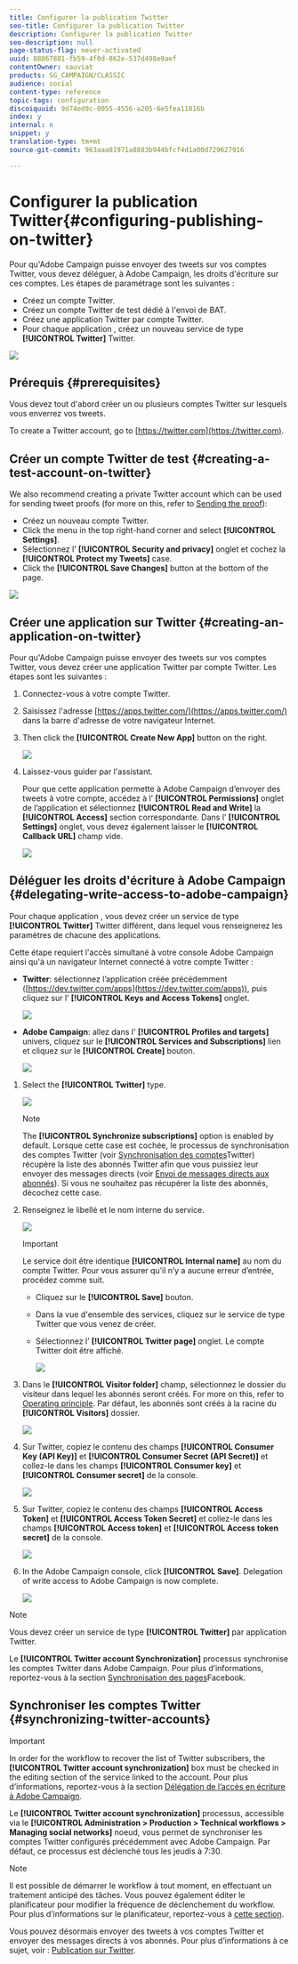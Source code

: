 ```yaml
---
title: Configurer la publication Twitter
seo-title: Configurer la publication Twitter
description: Configurer la publication Twitter
seo-description: null
page-status-flag: never-activated
uuid: 88867881-fb59-4f0d-862e-537d498e9aef
contentOwner: sauviat
products: SG_CAMPAIGN/CLASSIC
audience: social
content-type: reference
topic-tags: configuration
discoiquuid: 9d74ed9c-0055-4556-a205-6e5fea11816b
index: y
internal: n
snippet: y
translation-type: tm+mt
source-git-commit: 963aaa81971a8883b944bfcf4d1a00d729627916

---
```



# Configurer la publication Twitter{#configuring-publishing-on-twitter}

Pour qu&#39;Adobe Campaign puisse envoyer des tweets sur vos comptes Twitter, vous devez déléguer, à Adobe Campaign, les droits d&#39;écriture sur ces comptes. Les étapes de paramétrage sont les suivantes :

* Créez un compte Twitter.
* Créez un compte Twitter de test dédié à l&#39;envoi de BAT.
* Créez une application Twitter par compte Twitter.
* Pour chaque application , créez un nouveau service de type **[!UICONTROL Twitter]** Twitter.

![](assets/social_diagram_twitter_service.png)

## Prérequis {#prerequisites}

Vous devez tout d&#39;abord créer un ou plusieurs comptes Twitter sur lesquels vous enverrez vos tweets.

To create a Twitter account, go to [https://twitter.com](https://twitter.com).

## Créer un compte Twitter de test {#creating-a-test-account-on-twitter}

We also recommend creating a private Twitter account which can be used for sending tweet proofs (for more on this, refer to [Sending the proof](../../social/using/publishing-on-twitter.md#sending-the-proof)):

* Créez un nouveau compte Twitter.
* Click the menu in the top right-hand corner and select **[!UICONTROL Settings]**.
* Sélectionnez l’ **[!UICONTROL Security and privacy]** onglet et cochez la **[!UICONTROL Protect my Tweets]** case.
* Click the **[!UICONTROL Save Changes]** button at the bottom of the page.

![](assets/social_twitter_test_page.png)

## Créer une application sur Twitter {#creating-an-application-on-twitter}

Pour qu&#39;Adobe Campaign puisse envoyer des tweets sur vos comptes Twitter, vous devez créer une application Twitter par compte Twitter. Les étapes sont les suivantes :

1. Connectez-vous à votre compte Twitter.
1. Saisissez l&#39;adresse [https://apps.twitter.com/](https://apps.twitter.com/) dans la barre d&#39;adresse de votre navigateur Internet.
1. Then click the **[!UICONTROL Create New App]** button on the right.

   ![](assets/social_create_twitter_app_001.png)

1. Laissez-vous guider par l&#39;assistant.

   Pour que cette application permette à Adobe Campaign d’envoyer des tweets à votre compte, accédez à l’ **[!UICONTROL Permissions]** onglet de l’application et sélectionnez **[!UICONTROL Read and Write]** la **[!UICONTROL Access]** section correspondante. Dans l’ **[!UICONTROL Settings]** onglet, vous devez également laisser le **[!UICONTROL Callback URL]** champ vide.

   ![](assets/social_create_twitter_app_002.png)

## Déléguer les droits d&#39;écriture à Adobe Campaign {#delegating-write-access-to-adobe-campaign}

Pour chaque application , vous devez créer un service de type **[!UICONTROL Twitter]** Twitter différent, dans lequel vous renseignerez les paramètres de chacune des applications.

Cette étape requiert l&#39;accès simultané à votre console Adobe Campaign ainsi qu&#39;à un navigateur Internet connecté à votre compte Twitter :

* **Twitter**: sélectionnez l’application créée précédemment ([https://dev.twitter.com/apps](https://dev.twitter.com/apps)), puis cliquez sur l’ **[!UICONTROL Keys and Access Tokens]** onglet.

   ![](assets/social_twitter_service_002.png)

* **Adobe Campaign**: allez dans l&#39; **[!UICONTROL Profiles and targets]** univers, cliquez sur le **[!UICONTROL Services and Subscriptions]** lien et cliquez sur le **[!UICONTROL Create]** bouton.

   ![](assets/social_twitter_service_007.png)

1. Select the **[!UICONTROL Twitter]** type.

   ![](assets/social_twitter_service_008.png)

   >[!NOTE]
   >
   >The **[!UICONTROL Synchronize subscriptions]** option is enabled by default. Lorsque cette case est cochée, le processus de synchronisation des comptes Twitter (voir [Synchronisation des comptes](#synchronizing-twitter-accounts)Twitter) récupère la liste des abonnés Twitter afin que vous puissiez leur envoyer des messages directs (voir [Envoi de messages directs aux abonnés](../../social/using/publishing-on-twitter.md#sending-direct-messages-to-subscribers)). Si vous ne souhaitez pas récupérer la liste des abonnés, décochez cette case.

1. Renseignez le libellé et le nom interne du service.

   ![](assets/social_twitter_service_009.png)

   >[!IMPORTANT]
   >
   >Le service doit être identique **[!UICONTROL Internal name]** au nom du compte Twitter. Pour vous assurer qu’il n’y a aucune erreur d’entrée, procédez comme suit.

   * Cliquez sur le **[!UICONTROL Save]** bouton.
   * Dans la vue d&#39;ensemble des services, cliquez sur le service de type Twitter que vous venez de créer.
   * Sélectionnez l’ **[!UICONTROL Twitter page]** onglet. Le compte Twitter doit être affiché.

      ![](assets/social_twitter_service_010.png)

1. Dans le **[!UICONTROL Visitor folder]** champ, sélectionnez le dossier du visiteur dans lequel les abonnés seront créés. For more on this, refer to [Operating principle](../../social/using/publishing-on-twitter.md#operating-principle). Par défaut, les abonnés sont créés à la racine du **[!UICONTROL Visitors]** dossier.

   ![](assets/social_twitter_service_010_b.png)

1. Sur Twitter, copiez le contenu des champs **[!UICONTROL Consumer Key (API Key)]** et **[!UICONTROL Consumer Secret (API Secret)]** et collez-le dans les champs **[!UICONTROL Consumer key]** et **[!UICONTROL Consumer secret]** de la console.

   ![](assets/social_twitter_service_012.png)

1. Sur Twitter, copiez le contenu des champs **[!UICONTROL Access Token]** et **[!UICONTROL Access Token Secret]** et collez-le dans les champs **[!UICONTROL Access token]** et **[!UICONTROL Access token secret]** de la console.

   ![](assets/social_twitter_service_013.png)

1. In the Adobe Campaign console, click **[!UICONTROL Save]**. Delegation of write access to Adobe Campaign is now complete.

   ![](assets/social_twitter_service_014.png)

>[!NOTE]
>
>Vous devez créer un service de type **[!UICONTROL Twitter]** par application Twitter.

Le **[!UICONTROL Twitter account Synchronization]** processus synchronise les comptes Twitter dans Adobe Campaign. Pour plus d’informations, reportez-vous à la section [Synchronisation des pages](../../social/using/publishing-on-facebook-walls.md#synchronizing-facebook-pages)Facebook.

## Synchroniser les comptes Twitter {#synchronizing-twitter-accounts}

>[!IMPORTANT]
>
>In order for the workflow to recover the list of Twitter subscribers, the **[!UICONTROL Twitter account synchronization]** box must be checked in the editing section of the service linked to the account. Pour plus d’informations, reportez-vous à la section [Délégation de l’accès en écriture à Adobe Campaign](#delegating-write-access-to-adobe-campaign).

Le **[!UICONTROL Twitter account synchronization]** processus, accessible via le **[!UICONTROL Administration > Production > Technical workflows > Managing social networks]** noeud, vous permet de synchroniser les comptes Twitter configurés précédemment avec Adobe Campaign. Par défaut, ce processus est déclenché tous les jeudis à 7:30.

>[!NOTE]
>
>Il est possible de démarrer le workflow à tout moment, en effectuant un traitement anticipé des tâches. Vous pouvez également éditer le planificateur pour modifier la fréquence de déclenchement du workflow. Pour plus d’informations sur le planificateur, reportez-vous à [cette section](../../workflow/using/scheduler.md).

Vous pouvez désormais envoyer des tweets à vos comptes Twitter et envoyer des messages directs à vos abonnés. Pour plus d’informations à ce sujet, voir : [Publication sur Twitter](../../social/using/publishing-on-twitter.md).
